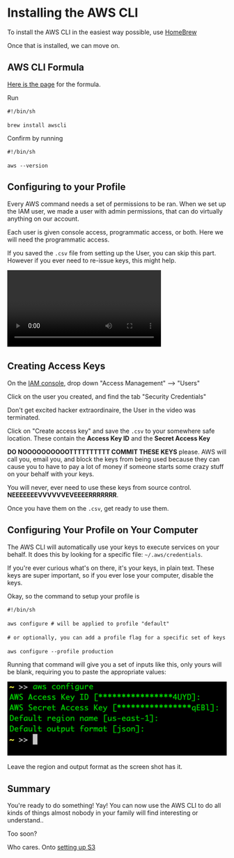 # Installing the AWS CLI

To install the AWS CLI in the easiest way possible, use [HomeBrew](https://brew.sh/)

Once that is installed, we can move on.

## AWS CLI Formula

[Here is the page](https://formulae.brew.sh/formula/awscli) for the formula.

Run 

```shell
#!/bin/sh

brew install awscli
```

Confirm by running 

```shell
#!/bin/sh

aws --version
```

## Configuring to your Profile

Every AWS command needs a set of permissions to be ran. When we set up the IAM user, we made a user with admin permissions, that can do virtually anything on our account. 

Each user is given console access, programmatic access, or both. Here we will need the programmatic access.

If you saved the `.csv` file from setting up the User, you can skip this part. However if you ever need to re-issue keys, this might help.


<video controls src="../videos/iam-keys.mov" width="70%"></video>

## Creating Access Keys

On the [IAM console](https://console.aws.amazon.com/iam/home?region=us-east-1#/home), drop down "Access Management" --> "Users"

Click on the user you created, and find the tab "Security Credentials"

Don't get excited hacker extraordinaire, the User in the video was terminated.

Click on "Create access key" and save the `.csv` to your somewhere safe location. These contain the **Access Key ID** and the **Secret Access Key**

**DO NOOOOOOOOOOTTTTTTTTTT COMMIT THESE KEYS** please. AWS will call you, email you, and block the keys from being used because they can cause you to have to pay a lot of money if someone starts some crazy stuff on your behalf with your keys.

You will never, ever need to use these keys from source control. **NEEEEEEEVVVVVVEVEEEERRRRRRR**.

Once you have them on the `.csv`, get ready to use them.

## Configuring Your Profile on Your Computer

The AWS CLI will automatically use your keys to execute services on your behalf. It does this by looking for a specific file: `~/.aws/credentials`.

If you're ever curious what's on there, it's your keys, in plain text. These keys are super important, so if you ever lose your computer, disable the keys.

Okay, so the command to setup your profile is 

```shell
#!/bin/sh

aws configure # will be applied to profile "default"

# or optionally, you can add a profile flag for a specific set of keys

aws configure --profile production
```

Running that command will give you a set of inputs like this, only yours will be blank, requiring you to paste the appropriate values:

<img src="./screens/aws-configure.png">


Leave the region and output format as the screen shot has it.


## Summary

You're ready to do something! Yay! You can now use the AWS CLI to do all kinds of things almost nobody in your family will find interesting or understand..

Too soon?

Who cares. Onto [setting up S3](./setting-up-s3.md)